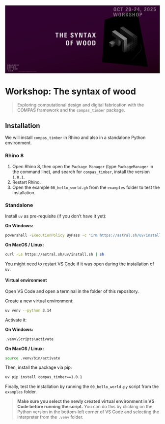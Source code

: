 ![The Syntax of Wood Banner](./images/banner.png)

# Workshop: The syntax of wood

> Exploring computational design and digital fabrication with the COMPAS framework and the `compas_timber` package.

## Installation

We will install `compas_timber` in Rhino and also in a standalone Python environment.

### Rhino 8

1. Open Rhino 8, then open the `Package Manager` (type `PackageManager` in the command line), and search for `compas_timber`, install the version `1.0.1`.
2. Restart Rhino.
3. Open the example `00_hello_world.gh` from the `examples` folder to test the installation.

### Standalone

Install `uv` as pre-requisite (if you don't have it yet):

**On Windows:**
```bash
powershell -ExecutionPolicy ByPass -c "irm https://astral.sh/uv/install.ps1 | iex"
```

**On MacOS / Linux:**
```bash
curl -Ls https://astral.sh/uv/install.sh | sh
```

You might need to restart VS Code if it was open during the installation of `uv`.

#### Virtual environment

Open VS Code and open a terminal in the folder of this repository.

Create a new virtual environment:
```bash
uv venv --python 3.14
```

Activate it:

**On Windows:**
```bash
.venv\Scripts\activate
```

**On MacOS / Linux:**
```bash
source .venv/bin/activate
```

Then, install the package via pip:
```bash
uv pip install compas_timber==1.0.1
```

Finally, test the installation by running the `00_hello_world.py` script from the `examples` folder. 

> **Make sure you select the newly created virtual environment in VS Code before running the script.**
> You can do this by clicking on the Python version in the bottom-left corner of VS Code and selecting the interpreter from the `.venv` folder.